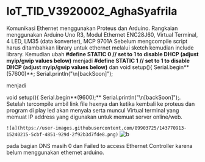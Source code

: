 # IoT_TID_V3920002_AghaSyafrila
Komunikasi Ethernet menggunakan Proteus dan Arduino.
Rangkaian menggunakan Arduino Uno R3, Modul Ethernet ENC28J60, Virtual Terminal, 4 LED, LM35 (data konverter), MCP 9701A
Sebelum mengcompile script harus ditambahkan library untuk ethernet melalui sketch kemudian include library. Kemudian ubah **#define STATIC 0  // set to 1 to disable DHCP (adjust myip/gwip values below)** menjadi **#define STATIC 1  // set to 1 to disable DHCP (adjust myip/gwip values below)** dan void setup(){
  Serial.begin**(57600)**;
  Serial.println("\n[backSoon]"); 
  
  menjadi 
  
  void setup(){
  Serial.begin**(9600);**
  Serial.println("\n[backSoon]");. Setelah tercompile ambil link file hexnya dan ketika kembali ke proteus dan program di play  led akan menyala serta muncul Virtual terminal yang memuat IP address yang digunakan untuk memuat server online/web.
  
`![a](https://user-images.githubusercontent.com/89903725/143770913-15240215-5cbf-4851-929d-2f92b3d7fde8.png)`
![b](https://user-images.githubusercontent.com/89903725/143771092-cf2687ae-d03c-49b1-95f4-338abaf5d4ff.png)

pada bagian DNS masih 0 dan Failed to access Ethernet Controller karena belum menggunakan ethernet arduino.
  
